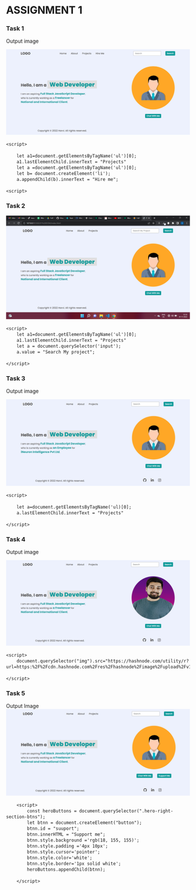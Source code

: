 # ASSIGNMENT 1

### Task 1
 
 Output image
 
![image1](./firstAssignmentImage/task1Output.png)

    <script>

        let a1=document.getElementsByTagName('ul')[0];
        a1.lastElementChild.innerText = "Projects"
        let a =document.getElementsByTagName('ul')[0];
        let b= document.createElement('li');
        a.appendChild(b).innerText = "Hire me";

    <script>



### Task 2


![image2](./firstAssignmentImage/task2Output.png)

    <script>
        let a1=document.getElementsByTagName('ul')[0];
        a1.lastElementChild.innerText = "Projects"
        let a = document.querySelector('input');
        a.value = "Search My project";
    
    </script>

### Task 3 

Output image


![image3](./firstAssignmentImage/task3Output.png)

    <script>
    
        let a=document.getElementsByTagName('ul)[0];
        a.lastElementChild.innerText = "Projects"
    
    </script>

### Task 4

Output image


![image4](./firstAssignmentImage/task4Output.png)

    <script>
        document.querySelector("img").src="https://hashnode.com/utility/r?url=https:%2F%2Fcdn.hashnode.com%2Fres%2Fhashnode%2Fimage%2Fupload%2Fv1611405159938%2FG9wcxrc5i.jpeg%3Fw%3D400%26h%3D300%26fit%3Dcrop%26crop%3Dfaces%26auto%3Dcompress%2Cformat%26format%3Dwebp"

    </script>

### Task 5

Output Image
![image5](./firstAssignmentImage/task5Output.png)

        <script>
            const heroButtons = document.querySelector(".hero-right-section-btns");
            let btnn = document.createElement("button");
            btnn.id = "suuport";
            btnn.innerHTML = "Support me";
            btnn.style.background ='rgb(18, 155, 155)';
            btnn.style.padding ='4px 10px';
            btnn.style.cursor='pointer';
            btnn.style.color='white';
            btnn.style.border='1px solid white';
            heroButtons.appendChild(btnn);

        </script>
        

